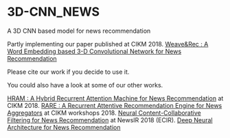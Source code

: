 # 3D-CNN_NEWS
A 3D CNN based model for news recommendation

Partly implementing our paper published at CIKM 2018. [Weave&Rec : A Word Embedding based 3-D Convolutional Network for News Recommendation](http://delivery.acm.org/10.1145/3270000/3269307/p1855-khattar.pdf?ip=128.237.205.32&id=3269307&acc=OPEN&key=A792924B58C015C1%2E5A12BE0369099858%2E4D4702B0C3E38B35%2E6D218144511F3437&__acm__=1542512017_a2714442c6ba3438431492f9dc6ab067)

Please cite our work if you decide to use it.

You could also have a look at some of our other works.

[HRAM : A Hybrid Recurrent Attention Machine for News Recommendation](http://delivery.acm.org/10.1145/3270000/3269311/p1619-khattar.pdf?ip=128.237.205.32&id=3269311&acc=OPEN&key=A792924B58C015C1%2E5A12BE0369099858%2E4D4702B0C3E38B35%2E6D218144511F3437&__acm__=1542512108_8058411ed6d953cb53b40a8ffe9c8582) at CIKM 2018.
[RARE : A Recurrent Attentive Recommendation Engine for News Aggregators](https://vaibhav4595.github.io/files/RARE.pdf) at CIKM workshops 2018.
[Neural Content-Collaborative Filtering for News Recommendation](http://ceur-ws.org/Vol-2079/paper10.pdf) at NewsIR 2018 (ECIR).
[Deep Neural Architecture for News Recommendation](http://ceur-ws.org/Vol-1866/paper_85.pdf)
